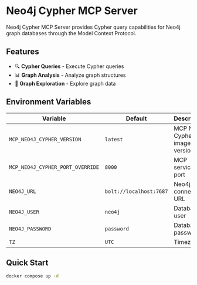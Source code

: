 # Neo4j Cypher MCP Server

Neo4j Cypher MCP Server provides Cypher query capabilities for Neo4j graph databases through the Model Context Protocol.

## Features

- 🔍 **Cypher Queries** - Execute Cypher queries
- 📊 **Graph Analysis** - Analyze graph structures
- 🔗 **Graph Exploration** - Explore graph data

## Environment Variables

| Variable                         | Default                 | Description                    |
| -------------------------------- | ----------------------- | ------------------------------ |
| `MCP_NEO4J_CYPHER_VERSION`       | `latest`                | MCP Neo4j Cypher image version |
| `MCP_NEO4J_CYPHER_PORT_OVERRIDE` | `8000`                  | MCP service port               |
| `NEO4J_URL`                      | `bolt://localhost:7687` | Neo4j connection URL           |
| `NEO4J_USER`                     | `neo4j`                 | Database user                  |
| `NEO4J_PASSWORD`                 | `password`              | Database password              |
| `TZ`                             | `UTC`                   | Timezone                       |

## Quick Start

```bash
docker compose up -d
```
